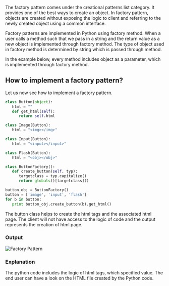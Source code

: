 The factory pattern comes under the creational patterns list category. It provides one of the best ways to create an object. In factory pattern, objects are created without exposing the logic to client and referring to the newly created object using a common interface.

Factory patterns are implemented in Python using factory method. When a user calls a method such that we pass in a string and the return value as a new object is implemented through factory method. The type of object used in factory method is determined by string which is passed through method.

In the example below, every method includes object as a parameter, which is implemented through factory method.

## How to implement a factory pattern?

Let us now see how to implement a factory pattern.

```python
class Button(object):
   html = ""
   def get_html(self):
      return self.html

class Image(Button):
   html = "<img></img>"

class Input(Button):
   html = "<input></input>"

class Flash(Button):
   html = "<obj></obj>"

class ButtonFactory():
   def create_button(self, typ):
      targetclass = typ.capitalize()
      return globals()[targetclass]()

button_obj = ButtonFactory()
button = ['image', 'input', 'flash']
for b in button:
   print button_obj.create_button(b).get_html()
```

The button class helps to create the html tags and the associated html page. The client will not have access to the logic of code and the output represents the creation of html page.

### Output

![Factory Pattern](https://www.tutorialspoint.com/python_design_patterns/images/factory_pattern.jpg)

### Explanation

The python code includes the logic of html tags, which specified value. The end user can have a look on the HTML file created by the Python code.